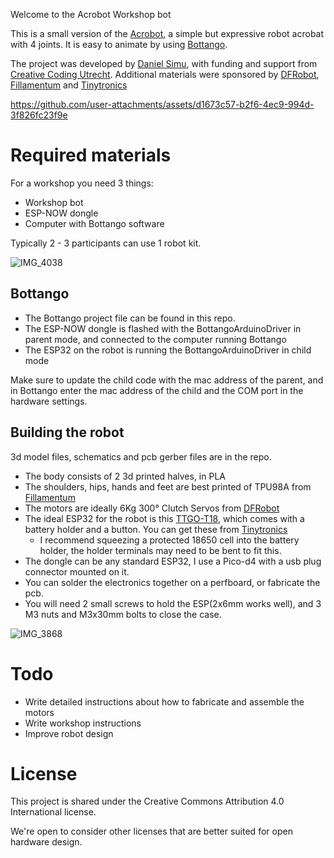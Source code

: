 Welcome to the Acrobot Workshop bot

This is a small version of the [Acrobot](https://Acrobot.nl), a simple but expressive robot acrobat with 4 joints. It is easy to animate by using [Bottango](https://www.bottango.com/).

The project was developed by [Daniel Simu](https://danielsimu.com), with funding and support from [Creative Coding Utrecht](https://creativecodingutrecht.nl/).
Additional materials were sponsored by [DFRobot](https://www.dfrobot.com/),  [Fillamentum](https://fillamentum.com/) and [Tinytronics](https://www.tinytronics.nl/en/)



https://github.com/user-attachments/assets/d1673c57-b2f6-4ec9-994d-3f826fc23f9e



# Required materials

For a workshop you need 3 things:
- Workshop bot
- ESP-NOW dongle
- Computer with Bottango software
  
Typically 2 - 3 participants can use 1 robot kit.

![IMG_4038](https://github.com/user-attachments/assets/ae3391e6-fa6f-4484-9b10-7a14f886f91a)

## Bottango

- The Bottango project file can be found in this repo.
- The ESP-NOW dongle is flashed with the BottangoArduinoDriver in parent mode, and connected to the computer running Bottango
- The ESP32 on the robot is running the BottangoArduinoDriver in child  mode

Make sure to update the child code with the mac address of the parent, and in Bottango enter the mac address of the child and the COM port in the hardware settings.

## Building the robot

3d model files, schematics and pcb gerber files are in the repo.

- The body consists of 2 3d printed halves, in PLA
- The shoulders, hips, hands and feet are best printed of TPU98A from [Fillamentum](https://fillamentum.com/)
- The motors are ideally 6Kg 300° Clutch Servos from [DFRobot](https://www.dfrobot.com/) 
- The ideal ESP32 for the robot is this [TTGO-T18](https://github.com/LilyGO/TTGO-T-Cell), which comes with a battery holder and a button. You can get these from [Tinytronics](https://www.tinytronics.nl/en/development-boards/microcontroller-boards/with-wi-fi/lilygo-ttgo-t-cell-esp32-with-3-way-button-and-18650-battery-holder)
  - I recommend squeezing a protected 18650 cell into the battery holder, the holder terminals may need to be bent to fit this.
- The dongle can be any standard ESP32, I use a Pico-d4 with a usb plug connector mounted on it.
- You can solder the electronics together on a perfboard, or fabricate the pcb.
- You will need 2 small screws to hold the ESP(2x6mm works well), and 3 M3 nuts and M3x30mm bolts to close the case.

![IMG_3868](https://github.com/user-attachments/assets/abd38016-ecba-4983-9508-b4a0b231a236)

# Todo

- Write detailed instructions about how to fabricate and assemble the motors
- Write workshop instructions
- Improve robot design

# License

This project is shared under the Creative Commons Attribution 4.0 International license. 

We're open to consider other licenses that are better suited for open hardware design.
